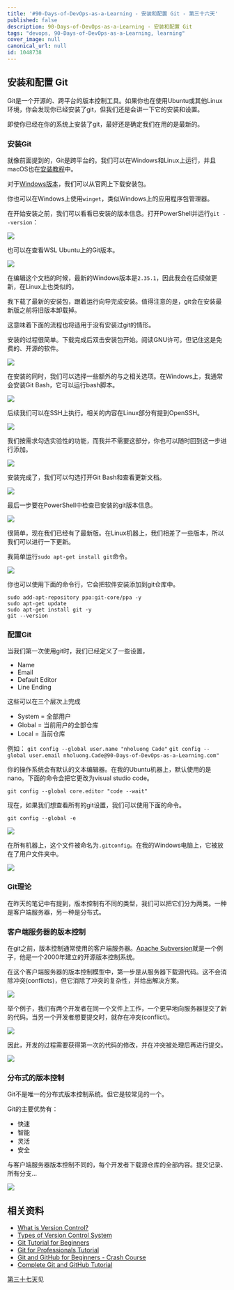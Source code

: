 ```yaml
---
title: '#90-Days-of-DevOps-as-a-Learning - 安装和配置 Git - 第三十六天'
published: false
description: 90-Days-of-DevOps-as-a-Learning - 安装和配置 Git
tags: "devops, 90-Days-of-DevOps-as-a-Learning, learning"
cover_image: null
canonical_url: null
id: 1048738
---
```

## 安装和配置 Git

Git是一个开源的、跨平台的版本控制工具。如果你也在使用Ubuntu或其他Linux环境，你会发现你已经安装了git，但我们还是会讲一下它的安装和设置。

即使你已经在你的系统上安装了git，最好还是确定我们在用的是最新的。

### 安装Git

就像前面提到的，Git是跨平台的。我们可以在Windows和Linux上运行，并且macOS也在[安装教程](https://git-scm.com/book/zh/v2/%E8%B5%B7%E6%AD%A5-%E5%AE%89%E8%A3%85-Git)中。

对于[Windows版本](https://git-scm.com/download/win)，我们可以从官网上下载安装包。

你也可以在Windows上使用`winget`，类似Windows上的应用程序包管理器。

在开始安装之前，我们可以看看已安装的版本信息。打开PowerShell并运行`git --version`：

![](../../Days/Images/Day36_Git1.png)

也可以在查看WSL Ubuntu上的Git版本。

![](../../Days/Images/Day36_Git2.png)

在编辑这个文档的时候，最新的Windows版本是`2.35.1`，因此我会在后续做更新，在Linux上也类似的。

我下载了最新的安装包，跟着运行向导完成安装。值得注意的是，git会在安装最新版之前将旧版本卸载掉。

这意味着下面的流程也将适用于没有安装过git的情形。

安装的过程很简单。下载完成后双击安装包开始。阅读GNU许可。但记住这是免费的、开源的软件。

![](../../Days/Images/Day36_Git3.png)

在安装的同时，我们可以选择一些额外的与之相关选项。在Windows上，我通常会安装Git Bash，它可以运行bash脚本。

![](../../Days/Images/Day36_Git4.png)

后续我们可以在SSH上执行。相关的内容在Linux部分有提到OpenSSH。

![](../../Days/Images/Day36_Git5.png)

我们按需求勾选实验性的功能，而我并不需要这部分，你也可以随时回到这一步进行添加。

![](../../Days/Images/Day36_Git6.png)

安装完成了，我们可以勾选打开Git Bash和查看更新文档。

![](../../Days/Images/Day36_Git7.png)

最后一步要在PowerShell中检查已安装的git版本信息。

![](../../Days/Images/Day36_Git8.png)

很简单，现在我们已经有了最新版。在Linux机器上，我们相差了一些版本，所以我们可以进行一下更新。

我简单运行`sudo apt-get install git`命令。

![](../../Days/Images/Day36_Git9.png)

你也可以使用下面的命令行，它会把软件安装添加到git仓库中。

```
sudo add-apt-repository ppa:git-core/ppa -y
sudo apt-get update
sudo apt-get install git -y
git --version
``` 

### 配置Git

当我们第一次使用git时，我们已经定义了一些设置，

- Name
- Email 
- Default Editor
- Line Ending

这些可以在三个层次上完成

- System = 全部用户
- Global = 当前用户的全部仓库
- Local = 当前仓库

例如：
`git config --global user.name "nholuong Cade"` 
`git config --global user.email nholuong.Cade@90-Days-of-DevOps-as-a-Learning.com"`

你的操作系统会有默认的文本编辑器。在我的Ubuntu机器上，默认使用的是nano。下面的命令会把它更改为visual studio code。

`git config --global core.editor "code --wait"`

现在，如果我们想查看所有的git设置，我们可以使用下面的命令。

`git config --global -e` 

![](../../Days/Images/Day36_Git10.png)

在所有机器上，这个文件被命名为`.gitconfig`。在我的Windows电脑上，它被放在了用户文件夹中。

![](../../Days/Images/Day36_Git11.png)

### Git理论

在昨天的笔记中有提到，版本控制有不同的类型，我们可以把它们分为两类。一种是客户端服务器，另一种是分布式。

### 客户端服务器的版本控制

在git之前，版本控制通常使用的客户端服务器。[Apache Subversion](https://subversion.apache.org/)就是一个例子，他是一个2000年建立的开源版本控制系统。

在这个客户端服务器的版本控制模型中，第一步是从服务器下载源代码。这不会消除冲突(conflicts)，但它消除了冲突的复杂性，并给出解决方案。

![](../../Days/Images/Day36_Git12.png)

举个例子，我们有两个开发者在同一个文件上工作，一个更早地向服务器提交了新的代码。当另一个开发者想要提交时，就存在冲突(conflict)。

![](../../Days/Images/Day36_Git13.png)

因此，开发的过程需要获得第一次的代码的修改，并在冲突被处理后再进行提交。

![](../../Days/Images/Day36_Git15.png)

### 分布式的版本控制

Git不是唯一的分布式版本控制系统。但它是较常见的一个。

Git的主要优势有：

- 快速
- 智能
- 灵活
- 安全

与客户端服务器版本控制不同的，每个开发者下载源仓库的全部内容。提交记录、所有分支...

![](../../Days/Images/Day36_Git16.png)

## 相关资料

- [What is Version Control?](https://www.youtube.com/watch?v=Yc8sCSeMhi4)
- [Types of Version Control System](https://www.youtube.com/watch?v=kr62e_n6QuQ)
- [Git Tutorial for Beginners](https://www.youtube.com/watch?v=8JJ101D3knE&t=52s) 
- [Git for Professionals Tutorial](https://www.youtube.com/watch?v=Uszj_k0DGsg) 
- [Git and GitHub for Beginners - Crash Course](https://www.youtube.com/watch?v=RGOj5yH7evk&t=8s) 
- [Complete Git and GitHub Tutorial](https://www.youtube.com/watch?v=apGV9Kg7ics)

[第三十七天](day37.md)见
